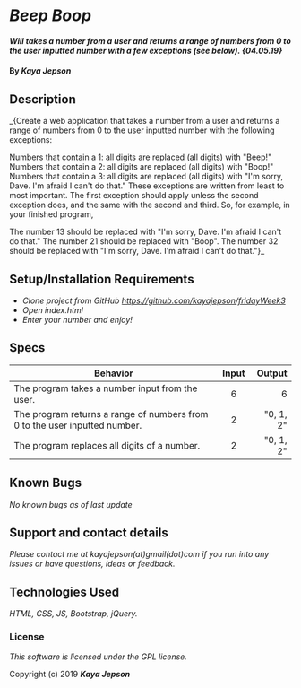 # _Beep Boop_

#### _Will  takes a number from a user and returns a range of numbers from 0 to the user inputted number with a few exceptions (see below). {04.05.19}_

#### By _**Kaya Jepson**_

## Description

_{Create a web application that takes a number from a user and returns a range of numbers from 0 to the user inputted number with the following exceptions:

Numbers that contain a 1: all digits are replaced (all digits) with "Beep!"
Numbers that contain a 2: all digits are replaced (all digits) with "Boop!"
Numbers that contain a 3: all digits are replaced (all digits) with "I'm sorry, Dave. I'm afraid I can't do that."
These exceptions are written from least to most important. The first exception should apply unless the second exception does, and the same with the second and third. So, for example, in your finished program,

The number 13 should be replaced with "I'm sorry, Dave. I'm afraid I can't do that."
The number 21 should be replaced with "Boop".
The number 32 should be replaced with "I'm sorry, Dave. I'm afraid I can't do that."}_

## Setup/Installation Requirements

* _Clone project from GitHub https://github.com/kayajepson/fridayWeek3_
* _Open index.html_
* _Enter your number and enjoy!_

## Specs

| Behavior | Input | Output |
| ------------- |:-------------:| -----:|
| The program takes a number input from the user. | 6 | 6 |
| The program returns a range of numbers from 0 to the user inputted number. | 2 | "0, 1, 2" |
| The program replaces all digits of a number. | 2 | "0, 1, 2" |


## Known Bugs

_No known bugs as of last update_

## Support and contact details

_Please contact me at kayajepson(at)gmail(dot)com if you run into any issues or have questions, ideas or feedback._

## Technologies Used

_HTML, CSS, JS, Bootstrap, jQuery._

### License

*This software is licensed under the GPL license.*

Copyright (c) 2019 **_Kaya Jepson_**
